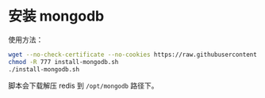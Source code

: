 # 安装 mongodb

使用方法：

```sh
wget --no-check-certificate --no-cookies https://raw.githubusercontent.com/dunwu/linux/master/codes/deploy/tool/mongodb/install-mongodb.sh
chmod -R 777 install-mongodb.sh
./install-mongodb.sh
```

脚本会下载解压 redis 到 `/opt/mongodb` 路径下。
